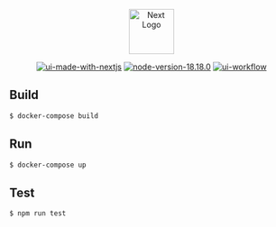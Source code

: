 <p align="center">
  <a href="http://nextjs.org/" target="blank"><img src="https://camo.githubusercontent.com/f21f1fa29dfe5e1d0772b0efe2f43eca2f6dc14f2fede8d9cbef4a3a8210c91d/68747470733a2f2f6173736574732e76657263656c2e636f6d2f696d6167652f75706c6f61642f76313636323133303535392f6e6578746a732f49636f6e5f6c696768745f6261636b67726f756e642e706e67" width="80" alt="Next Logo" /></a>
</p>
<p align="center">
  <a href="https://docs.nestjs.org/" target="_blank"><img src="https://img.shields.io/badge/made%20with-nextjs-ff69b4" alt="ui-made-with-nextjs" /></a>
  <a href="https://github.com/svenkang/hobbitlink/blob/main/ui/.nvmrc" target="_blank"><img src="https://img.shields.io/badge/node-v18.18.0-green" alt="node-version-18.18.0" /></a>
  <a href="https://github.com/svenkang/hobbitlink/actions/workflows/ui-workflow.yml" target="_blank"><img src="https://github.com/svenkang/hobbitlink/actions/workflows/ui-workflow.yml/badge.svg" alt="ui-workflow" /></a>
</p>

## Build
```bash
$ docker-compose build
```

## Run
```bash
$ docker-compose up
```

## Test
```bash
$ npm run test
```
